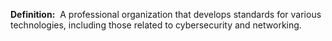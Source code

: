 **Definition:** 
 A professional organization that develops standards for various technologies, including those related to cybersecurity and networking.